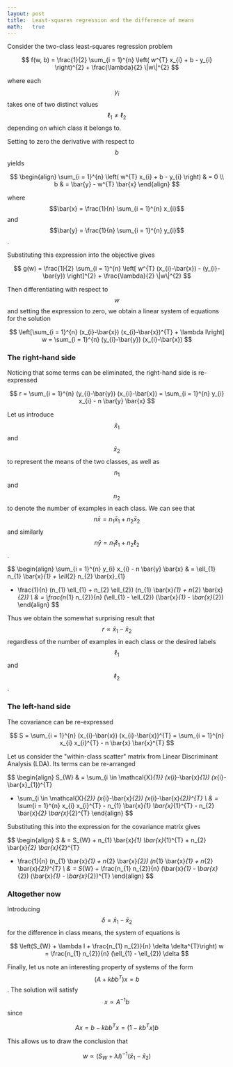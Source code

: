 ```yaml
---
layout: post
title:  Least-squares regression and the difference of means
math:   true
---
```


Consider the two-class least-squares regression problem

$$
f(w, b) = \frac{1}{2} \sum_{i = 1}^{n} \left( w^{T} x_{i} + b - y_{i} \right)^{2} + \frac{\lambda}{2} \|w\|^{2}
$$

where each $$y_{i}$$ takes one of two distinct values $$\ell_{1} \ne \ell_{2}$$ depending on which class it belongs to.

Setting to zero the derivative with respect to $$b$$ yields

$$
\begin{align}
\sum_{i = 1}^{n} \left( w^{T} x_{i} + b - y_{i} \right) & = 0 \\
b & = \bar{y} - w^{T} \bar{x}
\end{align}
$$

where $$\bar{x} = \frac{1}{n} \sum_{i = 1}^{n} x_{i}$$ and $$\bar{y} = \frac{1}{n} \sum_{i = 1}^{n} y_{i}$$.

Substituting this expression into the objective gives

$$
g(w) = \frac{1}{2} \sum_{i = 1}^{n} \left[ w^{T} (x_{i}-\bar{x}) - (y_{i}-\bar{y}) \right]^{2} + \frac{\lambda}{2} \|w\|^{2}
$$

Then differentiating with respect to $$w$$ and setting the expression to zero, we obtain a linear system of equations for the solution

$$
\left[\sum_{i = 1}^{n} (x_{i}-\bar{x}) (x_{i}-\bar{x})^{T} + \lambda I\right] w =
  \sum_{i = 1}^{n} (y_{i}-\bar{y}) (x_{i}-\bar{x})
$$

### The right-hand side

Noticing that some terms can be eliminated, the right-hand side is re-expressed

$$
r = \sum_{i = 1}^{n} (y_{i}-\bar{y}) (x_{i}-\bar{x}) =
  \sum_{i = 1}^{n} y_{i} x_{i} - n \bar{y} \bar{x}
$$

Let us introduce $$\bar{x}_{1}$$ and $$\bar{x}_{2}$$ to represent the means of the two classes, as well as $$n_{1}$$ and $$n_{2}$$ to denote the number of examples in each class.
We can see that $$n \bar{x} = n_{1} \bar{x}_{1} + n_{2} \bar{x}_{2}$$ and similarly $$n \bar{y} = n_{1} \ell_{1} + n_{2} \ell_{2}$$.

$$
\begin{align}
\sum_{i = 1}^{n} y_{i} x_{i} - n \bar{y} \bar{x}
& = \ell_{1} n_{1} \bar{x}_{1} + \ell_{2} n_{2} \bar{x}_{1}
  - \frac{1}{n} (n_{1} \ell_{1} + n_{2} \ell_{2}) (n_{1} \bar{x}_{1} + n_{2} \bar{x}_{2}) \\
& = \frac{n_{1} n_{2}}{n} (\ell_{1} - \ell_{2}) (\bar{x}_{1} - \bar{x}_{2})
\end{align}
$$

Thus we obtain the somewhat surprising result that $$r \propto \bar{x}_{1} - \bar{x}_{2}$$ regardless of the number of examples in each class or the desired labels $$\ell_{1}$$ and $$\ell_{2}$$.

### The left-hand side

The covariance can be re-expressed

$$
S = \sum_{i = 1}^{n} (x_{i}-\bar{x}) (x_{i}-\bar{x})^{T}
= \sum_{i = 1}^{n} x_{i} x_{i}^{T} - n \bar{x} \bar{x}^{T}
$$

Let us consider the "within-class scatter" matrix from Linear Discriminant Analysis (LDA).
Its terms can be re-arranged

$$
\begin{align}
S_{W} & = \sum_{i \in \mathcal{X}_{1}} (x_{i}-\bar{x}_{1}) (x_{i}-\bar{x}_{1})^{T}
  + \sum_{i \in \mathcal{X}_{2}} (x_{i}-\bar{x}_{2}) (x_{i}-\bar{x}_{2})^{T} \\
& = \sum_{i = 1}^{n} x_{i} x_{i}^{T} - n_{1} \bar{x}_{1} \bar{x}_{1}^{T} - n_{2} \bar{x}_{2} \bar{x}_{2}^{T}
\end{align}
$$

Substituting this into the expression for the covariance matrix gives

$$
\begin{align}
S & = S_{W} + n_{1} \bar{x}_{1} \bar{x}_{1}^{T} + n_{2} \bar{x}_{2} \bar{x}_{2}^{T}
  - \frac{1}{n} (n_{1} \bar{x}_{1} + n_{2} \bar{x}_{2}) (n_{1} \bar{x}_{1} + n_{2} \bar{x}_{2})^{T} \\
& = S_{W} + \frac{n_{1} n_{2}}{n} (\bar{x}_{1} - \bar{x}_{2}) (\bar{x}_{1} - \bar{x}_{2})^{T}
\end{align}
$$

### Altogether now

Introducing $$\delta = \bar{x}_{1} - \bar{x}_{2}$$ for the difference in class means, the system of equations is

$$
\left(S_{W} + \lambda I + \frac{n_{1} n_{2}}{n} \delta \delta^{T}\right) w
  = \frac{n_{1} n_{2}}{n} (\ell_{1} - \ell_{2}) \delta
$$

Finally, let us note an interesting property of systems of the form $$(A + k b b^{T}) x = b$$.
The solution will satisfy $$x \propto A^{-1} b$$ since

$$
A x = b - k b b^{T} x = (1 - k b^{T} x) b
$$

This allows us to draw the conclusion that

$$
w \propto (S_{W} + \lambda I)^{-1} (\bar{x}_{1} - \bar{x}_{2})
$$
